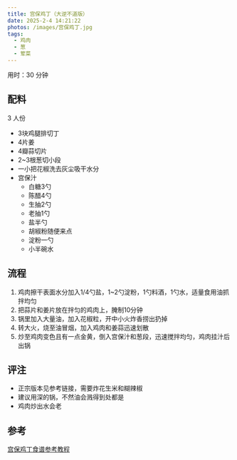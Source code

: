 ```yaml
---
title: 宫保鸡丁（大逆不道版）
date: 2025-2-4 14:21:22
photos: /images/宫保鸡丁.jpg
tags:
  - 鸡肉
  - 葱
  - 荤菜
---
```


用时：30 分钟

## 配料

3 人份

- 3块鸡腿排切丁
- 4片姜
- 4瓣蒜切片
- 2~3根葱切小段
- 一小把花椒洗去灰尘吸干水分
- 宫保汁
  - 白糖3勺
  - 陈醋4勺
  - 生抽2勺
  - 老抽1勺
  - 盐半勺
  - 胡椒粉随便来点
  - 淀粉一勺
  - 小半碗水

<!--more-->

## 流程

1. 鸡肉擦干表面水分加入1/4勺盐，1~2勺淀粉，1勺料酒，1勺水，适量食用油抓拌均匀
2. 把蒜片和姜片放在拌匀的鸡肉上，腌制10分钟
3. 锅里加入大量油，加入花椒粒，开中小火炸香捞出扔掉
4. 转大火，烧至油冒烟，加入鸡肉和姜蒜迅速划散
5. 炒至鸡肉变色且有一点金黄，倒入宫保汁和葱段，迅速搅拌均匀，鸡肉挂汁后出锅

## 评注

- 正宗版本见参考链接，需要炸花生米和糊辣椒
- 建议用深的锅，不然油会溅得到处都是
- 鸡肉炒出水会老

## 参考

[宫保鸡丁食谱参考教程](http://xhslink.com/a/BTBx8oBms4a5 "打开参考链接")
